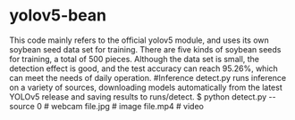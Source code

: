 # yolov5-bean
This code mainly refers to the official yolov5 module, and uses its own soybean seed data set for training. There are five kinds of soybean seeds for training, a total of 500 pieces. Although the data set is small, the detection effect is good, and the test accuracy can reach 95.26%, which can meet the needs of daily operation.
#Inference
detect.py runs inference on a variety of sources, downloading models automatically from the latest YOLOv5 release and saving results to runs/detect.
$ python detect.py --source 0  # webcam
                            file.jpg  # image 
                            file.mp4  # video
